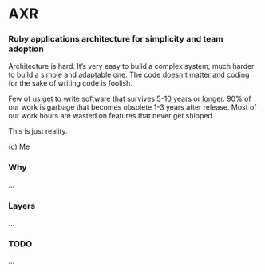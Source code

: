 # AXR

### Ruby applications architecture for simplicity and team adoption

Architecture is hard. It’s very easy to build a complex system; much harder to build a simple and adaptable one. The code doesn't matter and coding for the sake of writing code is foolish.

Few of us get to write software that survives 5-10 years or longer. 90% of our work is garbage that becomes obsolete 1-3 years after release. Most of our work hours are wasted on features that never get shipped.

This is just reality.

(c) Me


### Why
...

### Layers
...

### TODO
...
